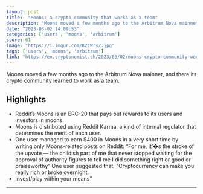 ```yaml
---
layout: post
title:  "Moons: a crypto community that works as a team"
description: "Moons moved a few months ago to the Arbitrum Nova mainnet, and there its crypto community learned to work as a team."
date: "2023-03-02 14:09:53"
categories: ['users', 'moons', 'arbitrum']
score: 61
image: "https://i.imgur.com/KZCWrsZ.jpg"
tags: ['users', 'moons', 'arbitrum']
link: "https://en.cryptonomist.ch/2023/03/02/moons-crypto-community-works-team/"
---
```


Moons moved a few months ago to the Arbitrum Nova mainnet, and there its crypto community learned to work as a team.

## Highlights

- Reddit’s Moons is an ERC-20 that pays out rewards to its users and investors in moons.
- Moons is distributed using Reddit Karma, a kind of internal regulator that determines the merit of each user.
- One user managed to earn $400 in Moons in a very short time by writing only Moons-related posts on Reddit: “For me, it’�s the stroke of the upvote — the childish part of me that never stopped waiting for the approval of authority figures to tell me I did something right or good or praiseworthy” One user suggested that: "Cryptocurrency can make you really rich or broke overnight.
- Invest/play within your means"

---
